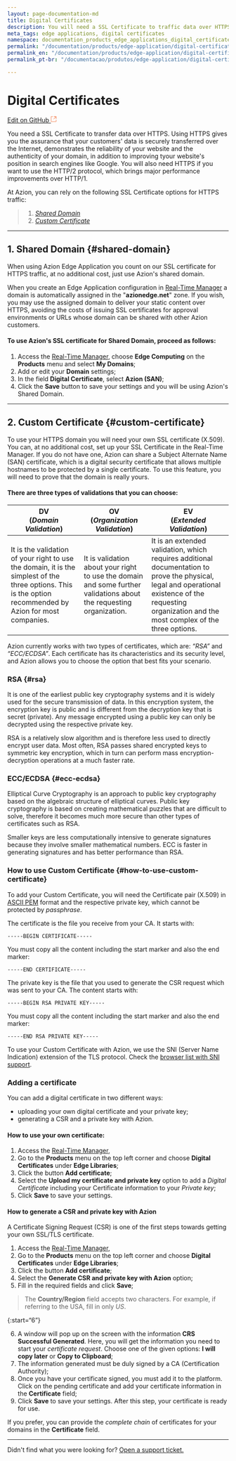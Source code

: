 ```yaml
---
layout: page-documentation-md
title: Digital Certificates
description: You will need a SSL Certificate to traffic data over HTTPS. 
meta_tags: edge applications, digital certificates
namespace: documentation_products_edge_applications_digital_certificates
permalink: "/documentation/products/edge-application/digital-certificates/"
permalink_en: "/documentation/products/edge-application/digital-certificates/"
permalink_pt-br: "/documentacao/produtos/edge-application/digital-certificates/"

---
```

# Digital **Certificates**

[Edit on GitHub <svg width="14" height="14" xmlns="http://www.w3.org/2000/svg"><g fill="none" stroke="#F3652B"><path d="M4.81.71H.672v11.43H12.1V8.001" stroke-width=".8"/><path d="M6.87.786h5.155V5.94M6.31 6.5L12.026.786"/></g></svg>](https://github.com/aziontech/docs_en/edit/master/edge-application/digital-certificates/2021-01-14-index.md)

You need a SSL Certificate to transfer data over HTTPS. Using HTTPS gives you the assurance that your customers' data is securely transferred over the Internet, demonstrates the reliability of your website and the authenticity of your domain, in addition to improving tyour website's position in search engines like Google. You will also need HTTPS if you want to use the HTTP/2 protocol, which brings major performance improvements over HTTP/1.

At Azion, you can rely on the following SSL Certificate options for HTTPS traffic:

> 1. _[Shared Domain](#shared-domain)_
> 2. _[Custom Certificate](#custom-certificate)_

---

## 1. Shared Domain {#shared-domain}

When using Azion Edge Application you count on our SSL certificate for HTTPS traffic, at no additional cost, just use Azion's shared domain.

When you create an Edge Application configuration in [Real-Time Manager](https://manager.azion.com/) a domain is automatically assigned in the "**azionedge.net**" zone. If you wish, you may use the assigned domain to deliver your static content over HTTPS, avoiding the costs of issuing SSL certificates for approval environments or URLs whose domain can be shared with other Azion customers.

#### To use Azion's SSL certificate for Shared Domain, proceed as follows:

1.  Access the [Real-Time Manager](https://manager.azion.com/), choose **Edge Computing** on the **Products** menu and select **My Domains**;
2.  Add or edit your **Domain** settings;
3.  In the field **Digital Certificate**, select **Azion (SAN)**;
4.  Click the **Save** button to save your settings and you will be using Azion's Shared Domain.

---

## 2. Custom Certificate {#custom-certificate}

To use your HTTPS domain you will need your own SSL certificate (X.509). You can, at no additional cost, set up your SSL Certificate in the Real-Time Manager. If you do not have one, Azion can share a Subject Alternate Name (SAN) certificate, which is a digital security certificate that allows multiple hostnames to be protected by a single certificate. To use this feature, you will need to prove that the domain is really yours. 

#### There are three types of validations that you can choose:

| DV <br/>(_Domain Validation_)                                | OV <br/> (_Organization Validation_)                         | EV <br/>(_Extended Validation_)                              |
| ------------------------------------------------------------ | ------------------------------------------------------------ | ------------------------------------------------------------ |
| It is the validation of your right to use the domain, it is the simplest of the three options. This is the option recommended by Azion for most companies. | It is validation about your right to use the domain and some further validations about the requesting organization. | It is an extended validation, which requires additional documentation to prove the physical, legal and operational existence of the requesting organization and the most complex of the three options. |

Azion currently works with two types of certificates, which are: *“RSA”* and *“ECC/ECDSA”*. Each certificate has its characteristics and its security level, and Azion allows you to choose the option that best fits your scenario.

### RSA {#rsa}

It is one of the earliest public key cryptography systems and it is widely used for the secure transmission of data. In this encryption system, the encryption key is public and is different from the decryption key that is secret (private). Any message encrypted using a public key can only be decrypted using the respective private key.  

RSA is a relatively slow algorithm and is therefore less used to directly encrypt user data. Most often, RSA passes shared encrypted keys to symmetric key encryption, which in turn can perform mass encryption-decryption operations at a much faster rate.

### ECC/ECDSA  {#ecc-ecdsa}

Elliptical Curve Cryptography is an approach to public key cryptography based on the algebraic structure of elliptical curves. Public key cryptography is based on creating mathematical puzzles that are difficult to solve, therefore it becomes much more secure than other types of certificates such as RSA.

Smaller keys are less computationally intensive to generate signatures because they involve smaller mathematical numbers. ECC is faster in generating signatures and has better performance than RSA.

### How to use Custom Certificate {#how-to-use-custom-certificate}

To add your Custom Certificate, you will need the Certificate pair (X.509) in [ASCII PEM](https://www.google.com.br/search?q=Como+converter+um+certificado+PFX+para+PEM&cad=h) format and the respective private key, which cannot be protected by *passphrase*.

The certificate is the file you receive from your CA. It starts with:

~~~
-----BEGIN CERTIFICATE-----
~~~

You must copy all the content including the start marker and also the end marker:

~~~
-----END CERTIFICATE-----
~~~

The private key is the file that you used to generate the CSR request which was sent to your CA. The content starts with:

~~~
-----BEGIN RSA PRIVATE KEY-----
~~~

You must copy all the content including the start marker and also the end marker:

~~~
-----END RSA PRIVATE KEY-----
~~~

To use your Custom Certificate with Azion, we use the SNI (Server Name Indication) extension of the TLS protocol. Check the [browser list with SNI support](https://caniuse.com/#feat=sni).

### Adding a certificate

You can add a digital certificate in two different ways: 

- uploading your own digital certificate and your private key;
- generating a CSR and a private key with Azion.

#### How to use your own certificate:

1.  Access the [Real-Time Manager](https://manager.azion.com/), 
2.  Go to the **Products** menu on the top left corner and choose **Digital Certificates** under **Edge Libraries**;
3.  Click the button **Add certificate**;
4.  Select the **Upload my certificate and private key** option to add a *Digital Certificate* including your Certificate information to your *Private key*;
5.  Click **Save** to save your settings.

#### How to generate a CSR and private key with Azion

A Certificate Signing Request (CSR) is one of the first steps towards getting your own SSL/TLS certificate.

1.  Access the [Real-Time Manager](https://manager.azion.com/), 
2.  Go to the **Products** menu on the top left corner and choose **Digital Certificates** under **Edge Libraries**;
3.  Click the button **Add certificate**;
4.  Select the **Generate CSR and private key with Azion** option;
5.  Fill in the required fields and click **Save**;

> The **Country/Region** field accepts two characters. For example, if referring to the USA, fill in only *US*.

{:start=“6”}

6. A window will pop up on the screen with the information **CRS Successful Generated**. Here, you will get the information you need to start your *certificate request*. Choose one of the given options: **I will copy later** or **Copy to Clipboard**;
7. The information generated must be duly signed by a CA (Certification Authority);
8. Once you have your certificate signed, you must add it to the platform. Click on the pending certificate and add your certificate information in the **Certificate** field;
9. Click **Save** to save your settings. After this step, your certificate is ready for use.

If you prefer, you can provide the *complete chain* of certificates for your domains in the **Certificate** field.

---

Didn't find what you were looking for? [Open a support ticket.](https://tickets.azion.com/)

